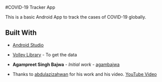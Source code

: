 #COVID-19 Tracker App

This is a basic Android App to track the cases of COVID-19 globally.

## Built With

* [Android Studio](https://developer.android.com/studio)
* [Volley Library](https://developer.android.com/training/volley/index.html) - To get the data

* **Agampreet Singh Bajwa** - *Initial work* - [agambajwa](https://github.com/agambajwa)

* Thanks to [abdulazizahwan](https://github.com/abdulazizahwan) for his work and his video.
[YouTube Video](https://youtu.be/P60i4P4E_e0)

